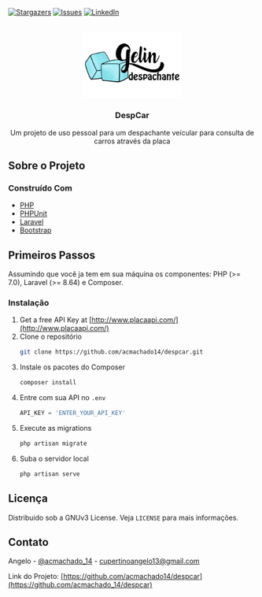 <div id="top"></div>


[![Stargazers][stars-shield]][stars-url]
[![Issues][issues-shield]][issues-url]
[![LinkedIn][linkedin-shield]][linkedin-url]



<!-- PROJECT LOGO -->
<br/>
<div align="center">
  <a href="https://github.com/acmachado14/despcar">
    <img src="images/logo.png" alt="Logo" width="40%">
  </a>

  <h3 align="center">DespCar</h3>

  <p align="center">
    Um projeto de uso pessoal para um despachante veícular para consulta de carros através da placa 
  </p>
</div>



<!-- TABLE OF CONTENTS 
<details>
  <summary>Table of Contents</summary>
  <ol>
    <li>
      <a href="#about-the-project">About The Project</a>
      <ul>
        <li><a href="#built-with">Built With</a></li>
      </ul>
    </li>
    <li>
      <a href="#getting-started">Getting Started</a>
      <ul>
        <li><a href="#prerequisites">Prerequisites</a></li>
        <li><a href="#installation">Installation</a></li>
      </ul>
    </li>
    <li><a href="#usage">Usage</a></li>
    <li><a href="#roadmap">Roadmap</a></li>
    <li><a href="#contributing">Contributing</a></li>
    <li><a href="#license">License</a></li>
    <li><a href="#contact">Contact</a></li>
    <li><a href="#acknowledgments">Acknowledgments</a></li>
  </ol>
</details>
-->


<!-- ABOUT THE PROJECT -->
## Sobre o Projeto

<!--
[![Product Name Screen Shot][product-screenshot]](https://example.com)

There are many great README templates available on GitHub; however, I didn't find one that really suited my needs so I created this enhanced one. I want to create a README template so amazing that it'll be the last one you ever need -- I think this is it.

Here's why:
* Your time should be focused on creating something amazing. A project that solves a problem and helps others
* You shouldn't be doing the same tasks over and over like creating a README from scratch
* You should implement DRY principles to the rest of your life :smile:

Of course, no one template will serve all projects since your needs may be different. So I'll be adding more in the near future. You may also suggest changes by forking this repo and creating a pull request or opening an issue. Thanks to all the people have contributed to expanding this template!

Use the `BLANK_README.md` to get started.

<p align="right">(<a href="#top">back to top</a>)</p>
-->


### Construído Com

* [PHP](https://www.php.net/)
* [PHPUnit](https://phpunit.de/)
* [Laravel](https://laravel.com)
* [Bootstrap](https://getbootstrap.com)



<!-- GETTING STARTED -->
## Primeiros Passos

Assumindo que você ja tem em sua máquina os componentes: PHP (>= 7.0), Laravel (>= 8.64) e Composer.
### Instalação

1. Get a free API Key at [http://www.placaapi.com/](http://www.placaapi.com/)
2. Clone o repositório
   ```sh
   git clone https://github.com/acmachado14/despcar.git
   ```
3. Instale os pacotes do Composer
   ```sh
   composer install
   ```
4. Entre com sua API no `.env`
   ```js
   API_KEY = 'ENTER_YOUR_API_KEY'
   ```
5. Execute as migrations
   ```sh
   php artisan migrate
   ```
6. Suba o servidor local
   ```sh
   php artisan serve
   ```

<!-- USAGE EXAMPLES 
## Usage

Use this space to show useful examples of how a project can be used. Additional screenshots, code examples and demos work well in this space. You may also link to more resources.

_For more examples, please refer to the [Documentation](https://example.com)_

<p align="right">(<a href="#top">back to top</a>)</p>

-->

<!-- ROADMAP 
## Roadmap

- [x] Add Changelog
- [x] Add back to top links
- [ ] Add Additional Templates w/ Examples
- [ ] Add "components" document to easily copy & paste sections of the readme
- [ ] Multi-language Support
    - [ ] Chinese
    - [ ] Spanish

See the [open issues](https://github.com/othneildrew/Best-README-Template/issues) for a full list of proposed features (and known issues).

<p align="right">(<a href="#top">back to top</a>)</p>

-->

<!-- LICENSE -->
## Licença

Distribuido sob a GNUv3 License. Veja `LICENSE` para mais informações.


<!-- CONTACT -->
## Contato

Angelo - [@acmachado_14](https://twitter.com/acmachado_14) - cupertinoangelo13@gmail.com

Link do Projeto: [https://github.com/acmachado14/despcar](https://github.com/acmachado_14/despcar)




<!-- MARKDOWN LINKS & IMAGES -->
[contributors-shield]: https://img.shields.io/github/contributors/othneildrew/Best-README-Template.svg?style=for-the-badge
[contributors-url]: https://github.com/othneildrew/Best-README-Template/graphs/contributors
[forks-shield]: https://img.shields.io/github/forks/othneildrew/Best-README-Template.svg?style=for-the-badge
[forks-url]: https://github.com/othneildrew/Best-README-Template/network/members
[stars-shield]: https://img.shields.io/github/stars/acmachado14/despcar.svg?style=for-the-badge
[stars-url]: https://github.com/acmachado14/despcar/stargazers
[issues-shield]: https://img.shields.io/github/issues/acmachado14/despcar.svg?style=for-the-badge
[issues-url]: https://github.com/acmachado14/despcar/issues
[license-shield]: https://img.shields.io/github/license/othneildrew/Best-README-Template.svg?style=for-the-badge
[license-url]: https://github.com/acmachado14/despcar/blob/master/LICENSE.txt
[linkedin-shield]: https://img.shields.io/badge/-LinkedIn-black.svg?style=for-the-badge&logo=linkedin&colorB=555
[linkedin-url]: https://www.linkedin.com/in/%C3%A2ngelo-cupertino-9456b41b6/
[product-screenshot]: images/screenshot.png
